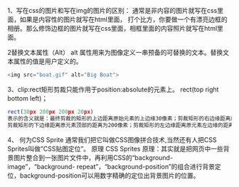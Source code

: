 1、写在css的图片和写在img的图片的区别：
通常是非内容的图片就写在css里面，如果是内容性的图片就写在html里面，
打个比方，你要做一个有漂亮边框的相册。那么修饰边框的图片就写在css里面，相框里面的内容照片就写在html里面。

2替换文本属性（Alt）
alt 属性用来为图像定义一串预备的可替换的文本。替换文本属性的值是用户定义的。
```js
<img src="boat.gif" alt="Big Boat">
```
3、clip:rect矩形剪裁只能作用于position:absolute的元素上。
  rect(top right bottom left)；
```js
rect(30px 200px 200px 20px)
表示的含义就是：最终剪裁的矩形的上边距离原始元素的上边缘30像素；剪裁矩形的右边缘距离原元素左边缘的距离是200像素；
剪裁矩形的下边缘距离原元素顶部的距离为200像素；剪裁矩形的左边缘距离原元素左边缘的距离时20像素。
```

4、
何为CSS Sprite
通常我们把它叫做CSS图像拼合技术,当然还有人把CSS Sprites叫做”CSS贴图定位”。
原理
CSS Sprites 原理：其实就是把网页中一些背景图片整合到一张图片文件中，再利用CSS的“background-image”，“background- repeat”，“background-position”的组合进行背景定位，background-position可以用数字精确的定位出背景图片的位置。
